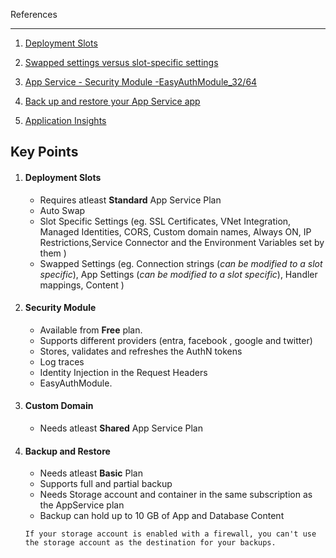 References

---

1. [Deployment Slots](https://learn.microsoft.com/en-us/training/modules/configure-azure-app-services/5-create-deployment-slots)

2. [Swapped settings versus slot-specific settings](https://learn.microsoft.com/en-us/training/modules/configure-azure-app-services/6-add-deployment-slots)

3. [App Service - Security Module -EasyAuthModule_32/64](https://learn.microsoft.com/en-us/training/modules/configure-azure-app-services/7-secure-app-service)

4. [Back up and restore your App Service app](https://learn.microsoft.com/en-us/training/modules/configure-azure-app-services/9-backup-app-service)

5. [Application Insights](https://learn.microsoft.com/en-us/training/modules/configure-azure-app-services/10-use-application-insights)

## Key Points

1. #### Deployment Slots

   - Requires atleast **Standard** App Service Plan
   - Auto Swap
   - Slot Specific Settings (eg. SSL Certificates, VNet Integration, Managed Identities, CORS, Custom domain names, Always ON, IP Restrictions,Service Connector and the Environment Variables set by them )
   - Swapped Settings (eg. Connection strings (_can be modified to a slot specific_), App Settings (_can be modified to a slot specific_), Handler mappings, Content )

2. #### Security Module

   - Available from **Free** plan.
   - Supports different providers (entra, facebook , google and twitter)
   - Stores, validates and refreshes the AuthN tokens
   - Log traces
   - Identity Injection in the Request Headers
   - EasyAuthModule.

3. #### Custom Domain

   - Needs atleast **Shared** App Service Plan

4. #### Backup and Restore

   - Needs atleast **Basic** Plan
   - Supports full and partial backup
   - Needs Storage account and container in the same subscription as the AppService plan
   - Backup can hold up to 10 GB of App and Database Content

   `If your storage account is enabled with a firewall, you can't use the storage account as the destination for your backups.`
